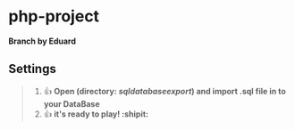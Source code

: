# php-project

**Branch by Eduard**

## Settings
>1. :+1: **Open (directory: _sqldatabaseexport_) and import .sql file in to your DataBase**  
>2. :+1: **it's ready to play! :shipit:**